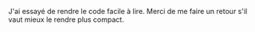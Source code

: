 J'ai essayé de rendre le code facile à lire.
Merci de me faire un retour s'il vaut mieux le rendre plus compact.
